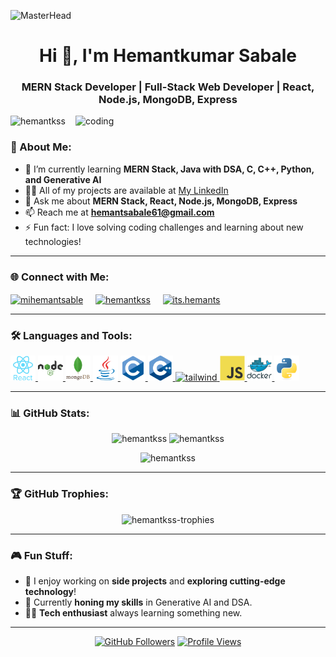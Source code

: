 ![MasterHead](https://camo.githubusercontent.com/9aa127e4ccc6105c73df89829816ebb18c2d629394b2ea8c8873a59a3af1cc71/68747470733a2f2f6d69722d73332d63646e2d63662e626568616e63652e6e65742f70726f6a6563745f6d6f64756c65732f6d61785f313230302f37393733313536383039373539392e356235306263613437373733352e6a7067)
<h1 align="center">Hi 👋, I'm Hemantkumar Sabale</h1>
<h3 align="center">MERN Stack Developer | Full-Stack Web Developer | React, Node.js, MongoDB, Express</h3>
<img align="right" alt="coding" width="400" src="https://cdn.dribbble.com/users/1162077/screenshots/3848914/programmer.gif">

<p align="left"> <img src="https://komarev.com/ghpvc/?username=hemantkss&label=Profile%20views&color=0e75b6&style=flat" alt="hemantkss" /> </p>

### 🚀 About Me:
- 🌱 I’m currently learning **MERN Stack, Java with DSA, C, C++, Python, and Generative AI**
- 👨‍💻 All of my projects are available at [My LinkedIn](https://www.linkedin.com/in/hemantkss/)
- 💬 Ask me about **MERN Stack, React, Node.js, MongoDB, Express**
- 📫 Reach me at **hemantsabale61@gmail.com**
- ⚡ Fun fact: I love solving coding challenges and learning about new technologies!

---

### 🌐 Connect with Me:
<p align="left">
<a href="https://twitter.com/mihemantsable" target="blank"><img align="center" src="https://images.vexels.com/content/137419/preview/twitter-icon-logo-25db10.png" alt="mihemantsable" height="40" width="40" /></a> &nbsp; &nbsp;
<a href="https://www.linkedin.com/in/hemantkss/" target="blank"><img align="center" src="https://raw.githubusercontent.com/rahuldkjain/github-profile-readme-generator/master/src/images/icons/Social/linked-in-alt.svg" alt="hemantkss" height="30" width="40" /></a> &nbsp; &nbsp;
<a href="https://instagram.com/its.hemants" target="blank"><img align="center" src="https://raw.githubusercontent.com/rahuldkjain/github-profile-readme-generator/master/src/images/icons/Social/instagram.svg" alt="its.hemants" height="30" width="40" /></a>
</p>

---

### 🛠️ Languages and Tools:

<p align="left">
  <a href="https://reactjs.org/" target="_blank" rel="noreferrer"> <img src="https://raw.githubusercontent.com/devicons/devicon/master/icons/react/react-original-wordmark.svg" alt="react" width="40" height="40"/> </a> 
  <a href="https://nodejs.org" target="_blank" rel="noreferrer"> <img src="https://raw.githubusercontent.com/devicons/devicon/master/icons/nodejs/nodejs-original-wordmark.svg" alt="nodejs" width="40" height="40"/> </a> 
  <a href="https://www.mongodb.com/" target="_blank" rel="noreferrer"> <img src="https://raw.githubusercontent.com/devicons/devicon/master/icons/mongodb/mongodb-original-wordmark.svg" alt="mongodb" width="40" height="40"/> </a> 
  <a href="https://www.java.com" target="_blank" rel="noreferrer"> <img src="https://raw.githubusercontent.com/devicons/devicon/master/icons/java/java-original.svg" alt="java" width="40" height="40"/> </a> 
  <a href="https://www.cprogramming.com/" target="_blank" rel="noreferrer"> <img src="https://raw.githubusercontent.com/devicons/devicon/master/icons/c/c-original.svg" alt="c" width="40" height="40"/> </a> 
  <a href="https://www.w3schools.com/cpp/" target="_blank" rel="noreferrer"> <img src="https://raw.githubusercontent.com/devicons/devicon/master/icons/cplusplus/cplusplus-original.svg" alt="cplusplus" width="40" height="40"/> </a> 
  <a href="https://tailwindcss.com/" target="_blank" rel="noreferrer"> <img src="https://www.vectorlogo.zone/logos/tailwindcss/tailwindcss-icon.svg" alt="tailwind" width="40" height="40"/> </a> 
  <a href="https://developer.mozilla.org/en-US/docs/Web/JavaScript" target="_blank" rel="noreferrer"> <img src="https://raw.githubusercontent.com/devicons/devicon/master/icons/javascript/javascript-original.svg" alt="javascript" width="40" height="40"/> </a> 
  <a href="https://www.docker.com/" target="_blank" rel="noreferrer"> <img src="https://raw.githubusercontent.com/devicons/devicon/master/icons/docker/docker-original-wordmark.svg" alt="docker" width="40" height="40"/> </a> 
  <a href="https://www.python.org" target="_blank" rel="noreferrer"> <img src="https://raw.githubusercontent.com/devicons/devicon/master/icons/python/python-original.svg" alt="python" width="40" height="40"/> </a> 
</p>

---

### 📊 GitHub Stats:

<p align="center">
  <img src="https://github-readme-stats.vercel.app/api?username=hemantkss&show_icons=true&theme=radical" alt="hemantkss" width="48%" />
  <img src="https://github-readme-streak-stats.herokuapp.com/?user=hemantkss&theme=radical" alt="hemantkss" width="48%" />
</p>

<p align="center">
  <img src="https://github-readme-stats.vercel.app/api/top-langs?username=hemantkss&show_icons=true&locale=en&layout=compact&theme=radical" alt="hemantkss" />
</p>

---

### 🏆 GitHub Trophies:
<p align="center">
  <img src="https://github-profile-trophy.vercel.app/?username=hemantkss&theme=dracula" alt="hemantkss-trophies" />
</p>

---

### 🎮 Fun Stuff:
- 🎯 I enjoy working on **side projects** and **exploring cutting-edge technology**!
- 🧠 Currently **honing my skills** in Generative AI and DSA.
- 🤹‍♂️ **Tech enthusiast** always learning something new.

---

<p align="center">
  <a href="https://github.com/hemantkss"><img src="https://img.shields.io/github/followers/hemantkss?label=Follow&style=social" alt="GitHub Followers" /></a>
  <a href="https://github.com/hemantkss"><img src="https://komarev.com/ghpvc/?username=hemantkss&label=Profile%20Views&color=red&style=flat" alt="Profile Views" /></a>
</p>
